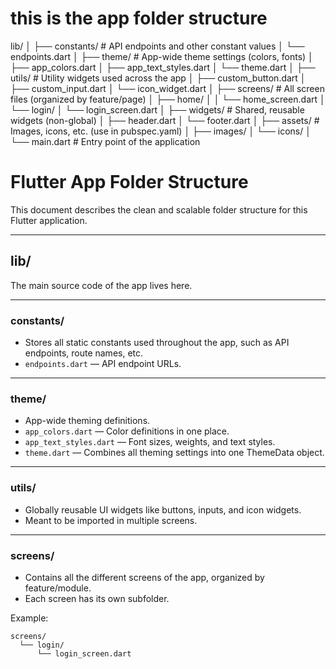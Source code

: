 # this is the app folder structure 

lib/
│
├── constants/              # API endpoints and other constant values
│   └── endpoints.dart
│
├── theme/                  # App-wide theme settings (colors, fonts)
│   ├── app_colors.dart
│   ├── app_text_styles.dart
│   └── theme.dart
│
├── utils/                  # Utility widgets used across the app
│   ├── custom_button.dart
│   ├── custom_input.dart
│   └── icon_widget.dart
│
├── screens/                # All screen files (organized by feature/page)
│   ├── home/
│   │   └── home_screen.dart
│   └── login/
│       └── login_screen.dart
│
├── widgets/                # Shared, reusable widgets (non-global)
│   ├── header.dart
│   └── footer.dart
│
├── assets/                 # Images, icons, etc. (use in pubspec.yaml)
│   ├── images/
│   └── icons/
│
└── main.dart               # Entry point of the application



#  Flutter App Folder Structure

This document describes the clean and scalable folder structure for this Flutter application.

---

##  lib/

The main source code of the app lives here.

---

###  constants/

- Stores all static constants used throughout the app, such as API endpoints, route names, etc.
-  `endpoints.dart` — API endpoint URLs.

---

###  theme/

- App-wide theming definitions.
-  `app_colors.dart` — Color definitions in one place.
-  `app_text_styles.dart` — Font sizes, weights, and text styles.
-  `theme.dart` — Combines all theming settings into one ThemeData object.

---

###  utils/

- Globally reusable UI widgets like buttons, inputs, and icon widgets.
- Meant to be imported in multiple screens.

---

###  screens/

- Contains all the different screens of the app, organized by feature/module.
- Each screen has its own subfolder.

Example:
```plaintext
screens/
  └── login/
      └── login_screen.dart
